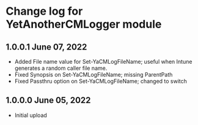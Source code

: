 # Change log for YetAnotherCMLogger module

## 1.0.0.1 June 07, 2022

- Added File name value for Set-YaCMLogFileName; useful when Intune generates a random caller file name.
- Fixed Synopsis on Set-YaCMLogFileName; missing ParentPath
- Fixed Passthru option on  Set-YaCMLogFileName; changed to switch

## 1.0.0.0 June 05, 2022

- Initial upload

